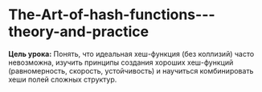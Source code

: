 # The-Art-of-hash-functions---theory-and-practice
**Цель урока:** Понять, что идеальная хеш-функция (без коллизий) часто невозможна, изучить принципы создания хороших хеш-функций (равномерность, скорость, устойчивость) и научиться комбинировать хеши полей сложных структур.
